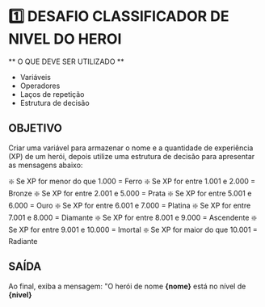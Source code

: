 # 1️⃣ DESAFIO CLASSIFICADOR DE NIVEL DO HEROI

** O QUE DEVE SER UTILIZADO **
- Variáveis
- Operadores
- Laços de repetição
- Estrutura de decisão

## OBJETIVO
Criar uma variável para armazenar o nome e a quantidade de experiência (XP) de um herói, depois utilize uma estrutura de decisão para apresentar as mensagens abaixo:

❇️ Se XP for menor do que 1.000 = Ferro
❇️ Se XP for entre 1.001 e 2.000 = Bronze
❇️ Se XP for entre 2.001 e 5.000 = Prata 
❇️ Se XP for entre 5.001 e 6.000 = Ouro
❇️ Se XP for entre 6.001 e 7.000 = Platina
❇️ Se XP for entre 7.001 e 8.000 = Diamante
❇️ Se XP for entre 8.001 e 9.000 = Ascendente
❇️ Se XP for entre 9.001 e 10.000 = Imortal
❇️ Se XP for maior do que 10.001 = Radiante

## SAÍDA
Ao final, exiba a mensagem:
"O herói de nome **{nome}** está no nível de **{nivel}**